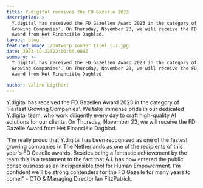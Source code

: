 ```yaml
---
title: Y.digital receives the FD Gazelle 2023
description: >-
  Y.digital has received the FD Gazellen Award 2023 in the category of 'Fastest
  Growing Companies'. On Thursday, November 23, we will receive the FD Gazelle
  Award from Het Financiële Dagblad.
layout: blog
featured_image: /Ontwerp zonder titel (1).jpg
date: 2023-10-22T22:00:00.000Z
summary: >-
  Y.digital has received the FD Gazellen Award 2023 in the category of 'Fastest
  Growing Companies'. On Thursday, November 23, we will receive the FD Gazelle
  Award from Het Financiële Dagblad.
   
author: Valine Ligthart
---
```


Y.digital has received the FD Gazellen Award 2023 in the category of 'Fastest Growing Companies'. We take immense pride in our dedicated Y.digital team, who work diligently every day to craft high-quality AI solutions for our clients. On Thursday, November 23, we will receive the FD Gazelle Award from Het Financiële Dagblad.

“I'm really proud that Y.digital has been recognised as one of the fastest growing companies in The Netherlands as one of the recipients of this year's FD Gazelle awards. Besides being a fantastic achievement by the team this is a testament to the fact that A.I. has now entered the public consciousness as an indispensible tool for Human Empowerment. I'm confident we'll be strong contenders for the FD Gazelle for many years to come!” - CTO & Managing Director Ian FitzPatrick.
